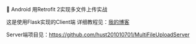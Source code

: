 :bus: Android 用Retrofit 2实现多文件上传实战

这是使用Flask实现的Client端 详细教程见：[我的博客](http://www.orzangleli.com/2017/04/03/2017-04-03_Android%20%E7%94%A8%20Retrofit%202%20%E5%AE%9E%E7%8E%B0%E5%A4%9A%E6%96%87%E4%BB%B6%E4%B8%8A%E4%BC%A0%E5%AE%9E%E6%88%98/)

Server端项目见：https://github.com/hust201010701/MultiFileUploadServer
